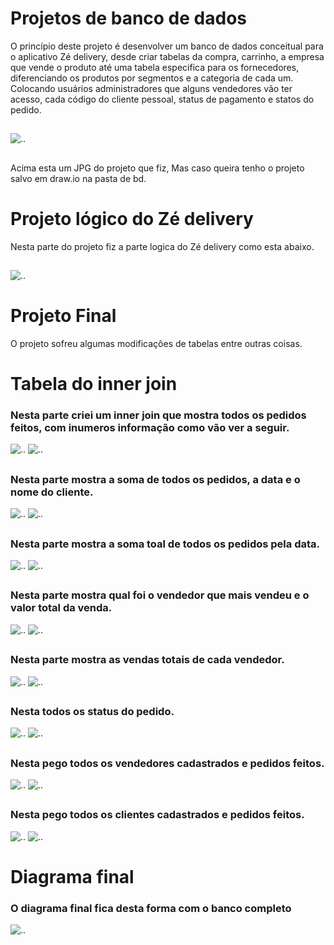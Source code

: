 # Projetos de banco de dados


O princípio deste projeto é desenvolver um banco de dados conceitual para o aplicativo Zé delivery, desde criar tabelas da compra, carrinho, a empresa que vende o produto até uma tabela especifica para os fornecedores, diferenciando os produtos por segmentos e a categoria de cada um.
Colocando usuários administradores que alguns vendedores vão ter acesso, cada código do cliente pessoal, status de pagamento e statos do pedido.

##


![..](zeDelivery/zédelivery.drawio.png)

##

Acima esta um JPG do projeto que fiz, Mas caso queira tenho o projeto salvo em draw.io na pasta de bd.
##

# Projeto lógico do Zé delivery

Nesta parte do projeto fiz a parte logica do Zé delivery como esta abaixo. 

##

![..](zeDelivery/zeDeliveryLogico.drawio.png)


##

# Projeto Final 

O projeto sofreu algumas modificações de tabelas entre outras coisas.


# Tabela do inner join


### Nesta parte criei um inner join que mostra todos os pedidos feitos, com inumeros informação como vão ver a seguir.
![..](innerjoin1.png)
![..](tabelainnejoin1.png)
##

### Nesta parte mostra a soma de todos os pedidos, a data e o nome do cliente.
![..](innerjoin2.png)
![..](tabelainnejoin2.png)
##

### Nesta parte mostra a soma toal de todos os pedidos pela data.
![..](dataTotalVendas.png)
![..](dataTotalVendasTabela.png)
##

### Nesta parte mostra qual foi o vendedor que mais vendeu e o valor total da venda.
![..](qual_vendeu_pela_data.png)
![..](qual_vendeu_pela_data_tabela.png)
##

### Nesta parte mostra as vendas totais de cada vendedor.
![..](vendas_totais.png)
![..](vendas_totais_tabela.png)
##

### Nesta todos os status do pedido.
![..](status.png)
![..](status_tabela.png)
##

### Nesta pego todos os vendedores cadastrados e pedidos feitos.
![..](clientes.png)
![..](clientes_tabela.png)
##

### Nesta pego todos os clientes cadastrados e pedidos feitos.
![..](vendedor.png)
![..](vendedor_tabela.png)
##

# Diagrama final
### O diagrama final fica desta forma com o banco completo
![..](final.png)
